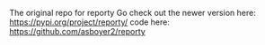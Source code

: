 The original repo for reporty
Go check out the newer version here: https://pypi.org/project/reporty/
code here: https://github.com/asboyer2/reporty